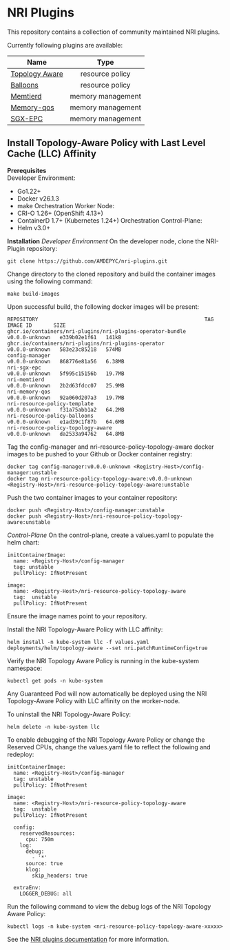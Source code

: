 # NRI Plugins

This repository contains a collection of community maintained NRI plugins.

Currently following plugins are available:

| Name                | Type              |
|---------------------|:-----------------:|
| [Topology Aware][1] | resource policy   |
| [Balloons][2]       | resource policy   |
| [Memtierd][3]       | memory management |
| [Memory-qos][4]     | memory management |
| [SGX-EPC][5]        | memory management |

[1]: https://containers.github.io/nri-plugins/stable/docs/resource-policy/policy/topology-aware.html
[2]: https://containers.github.io/nri-plugins/stable/docs/resource-policy/policy/balloons.html
[3]: https://containers.github.io/nri-plugins/stable/docs/memory/memtierd.html
[4]: https://containers.github.io/nri-plugins/stable/docs/memory/memory-qos.html
[5]: https://containers.github.io/nri-plugins/stable/docs/memory/sgx-epc.html

## Install Topology-Aware Policy with Last Level Cache (LLC) Affinity ##

**Prerequisites**\
Developer Environment:
  *	Go1.22+
  *	Docker v26.1.3
  *	make
Orchestration Worker Node:
  *	CRI-O 1.26+ (OpenShift 4.13+)
  *	ContainerD 1.7+ (Kubernetes 1.24+)
Orchestration Control-Plane:
  *	Helm v3.0+

**Installation**
*Developer Environment*
On the developer node, clone the NRI-Plugin repository:
```
git clone https://github.com/AMDEPYC/nri-plugins.git
```

Change directory to the cloned repository and build the container images using the following command:
```
make build-images
```

Upon successful build, the following docker images will be present:
```console
REPOSITORY                                                      TAG              IMAGE ID       SIZE
ghcr.io/containers/nri-plugins/nri-plugins-operator-bundle      v0.0.0-unknown   e339b02e1f61   141kB
ghcr.io/containers/nri-plugins/nri-plugins-operator             v0.0.0-unknown   583e23c85218   574MB
config-manager                                                  v0.0.0-unknown   868776e81a56   6.38MB
nri-sgx-epc                                                     v0.0.0-unknown   5f995c15156b   19.7MB
nri-memtierd                                                    v0.0.0-unknown   2b2d63fdcc07   25.9MB
nri-memory-qos                                                  v0.0.0-unknown   92a060d207a3   19.7MB
nri-resource-policy-template                                    v0.0.0-unknown   f31a75abb1a2   64.2MB
nri-resource-policy-balloons                                    v0.0.0-unknown   e1ad39c1f87b   64.6MB
nri-resource-policy-topology-aware                              v0.0.0-unknown   da2533a94762   64.8MB
```

Tag the config-manager and nri-resource-policy-topology-aware docker images to be pushed to your Github or Docker container registry:
```
docker tag config-manager:v0.0.0-unknown <Registry-Host>/config-manager:unstable
docker tag nri-resource-policy-topology-aware:v0.0.0-unknown <Registry-Host>/nri-resource-policy-topology-aware:unstable
```

Push the two container images to your container repository:
```
docker push <Registry-Host>/config-manager:unstable
docker push <Registry-Host>/nri-resource-policy-topology-aware:unstable
```

*Control-Plane*
On the control-plane, create a values.yaml to populate the helm chart:
```
initContainerImage:
  name: <Registry-Host>/config-manager
  tag: unstable
  pullPolicy: IfNotPresent

image:
  name: <Registry-Host>/nri-resource-policy-topology-aware
  tag:  unstable
  pullPolicy: IfNotPresent
```
Ensure the image names point to your repository.

Install the NRI Topology-Aware Policy with LLC affinity:
```
helm install -n kube-system llc -f values.yaml deployments/helm/topology-aware --set nri.patchRuntimeConfig=true
```

Verify the NRI Topology Aware Policy is running in the kube-system namespace:
```
kubectl get pods -n kube-system
```

Any Guaranteed Pod will now automatically be deployed using the NRI Topology-Aware Policy with LLC affinity on the worker-node.

To uninstall the NRI Topology-Aware Policy:
```
helm delete -n kube-system llc
```

To enable debugging of the NRI Topology Aware Policy or change the Reserved CPUs, change the values.yaml file to reflect the following and redeploy:
```
initContainerImage:
  name: <Registry-Host>/config-manager
  tag: unstable
  pullPolicy: IfNotPresent

image:
  name: <Registry-Host>/nri-resource-policy-topology-aware
  tag:  unstable
  pullPolicy: IfNotPresent

  config:
    reservedResources:
      cpu: 750m
    log:
      debug:
        - '*'
      source: true
      klog:
        skip_headers: true
  
  extraEnv:
    LOGGER_DEBUG: all
```

Run the following command to view the debug logs of the NRI Topology Aware Policy:
```
kubectl logs -n kube-system <nri-resource-policy-topology-aware-xxxxx>
```


See the [NRI plugins documentation](https://containers.github.io/nri-plugins/) for more information.

